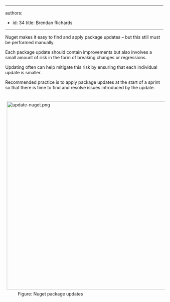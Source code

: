 

---
authors:
  - id: 34
    title: Brendan Richards
---




<span class='intro'> <p class="p1">Nuget makes it easy to find and apply package updates – but this still must be performed manually.</p><p class="p1">Each package update should contain improvements but also involves a small amount of risk in the form of breaking changes or regressions.</p><p class="p1">Updating often can help mitigate this risk by ensuring that each individual update is smaller.</p><p class="p1">Recommended practice is to apply package updates at the start of a sprint so that there is time to find and resolve issues introduced by the update.​</p> </span>

<dl class="image"><dt>​​<img src="/PublishingImages/update-nuget.png" alt="update-nuget.png" style="margin&#58;5px;width&#58;600px;" /></dt><dd>Figure&#58; Nuget package updates</dd></dl>​


